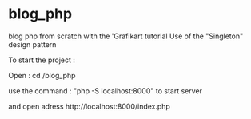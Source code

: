 # blog_php
blog php from scratch with the 'Grafikart tutorial
Use of the "Singleton" design pattern 

To start the project : 

Open : cd /blog_php

use the command : "php -S localhost:8000" to start server  

and open adress http://localhost:8000/index.php
